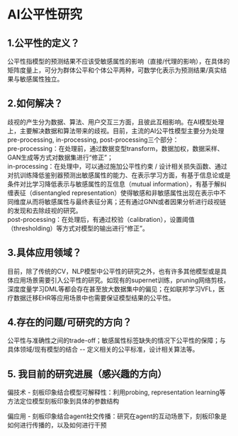 # AI公平性研究
## 1.公平性的定义？
公平性指模型的预测结果不应该受敏感属性的影响（直接/代理的影响），在具体的矩阵度量上，可分为群体公平和个体公平两种，可数学化表示为预测结果/真实结果与敏感属性独立。
## 2.如何解决？
歧视的产生分为数据、算法、用户交互三方面，且彼此互相影响。在AI模型处理上，主要解决数据和算法带来的歧视。目前，主流的AI公平性模型主要分为处理pre-processing, in-processing, post-processing三个部分：  
pre-processing：在处理前，通过数据变型transform，数据加权，数据采样、GAN生成等方式对数据集进行“修正”；  
in-processing：在处理中，可以通过施加公平性约束 / 设计相关损失函数、通过对抗训练降低鉴别器预测出敏感属性的能力、在表示学习方面，有基于信息论或是条件对比学习降低表示与敏感属性的互信息（mutual information），有基于解纠缠表征（disentangled representation）使得敏感和非敏感属性出现在表示中不同维度从而将敏感属性与最终表征分离；还有通过GNN或者因果分析进行歧视链的发现和去除歧视的研究。  
post-processing：在处理后，有通过校验（calibration），设置阈值（thresholding）等方式对模型的输出进行“修正”。  
## 3.具体应用领域？
目前，除了传统的CV，NLP模型中公平性的研究之外，也有许多其他模型或是具体应用场景需要引入公平性的研究。如现有的supernet训练，pruning网络剪枝，深度度量学习DML等都会存在甚至放大数据集中的偏见；在如联邦学习VFL，医疗数据迁移EHR等应用场景中也需要保证模型结果的公平性。
## 4.存在的问题/可研究的方向？
公平性与准确性之间的trade-off；敏感属性标签缺失的情况下公平性的保障；与具体领域/现有模型的结合 -- 定义相关的公平标准，设计相关算法等。
## 5. 我目前的研究进展（感兴趣的方向）
偏技术 - 刻板印象结合模型可解释性：利用probing, representation learning等方法定位模型刻板印象到具体的参数结构 

偏应用 - 刻板印象结合agent社交传播：研究在agent的互动场景下，刻板印象是如何进行传播的，以及如何进行干预



